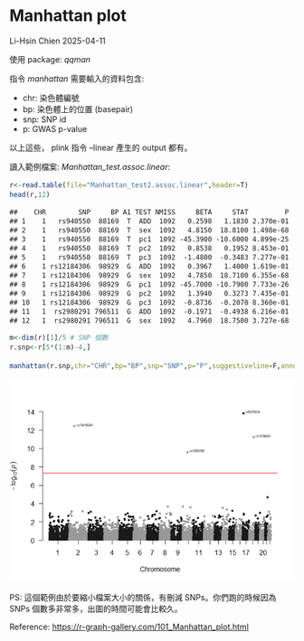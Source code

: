 Manhattan plot
================
Li-Hsin Chien
2025-04-11

使用 package: *qqman*

指令 *manhattan* 需要輸入的資料包含:

- chr: 染色體編號
- bp: 染色體上的位置 (basepair)
- snp: SNP id
- p: GWAS p-value

以上這些， plink 指令 –linear 產生的 output 都有。

讀入範例檔案: *Manhattan_test.assoc.linear*:

``` r
r<-read.table(file="Manhattan_test2.assoc.linear",header=T)
head(r,12)
```

    ##    CHR        SNP     BP A1 TEST NMISS     BETA     STAT         P
    ## 1    1   rs940550  88169  T  ADD  1092   0.2598   1.1830 2.370e-01
    ## 2    1   rs940550  88169  T  sex  1092   4.8150  18.8100 1.498e-68
    ## 3    1   rs940550  88169  T  pc1  1092 -45.3900 -10.6000 4.899e-25
    ## 4    1   rs940550  88169  T  pc2  1092   0.8538   0.1952 8.453e-01
    ## 5    1   rs940550  88169  T  pc3  1092  -1.4800  -0.3483 7.277e-01
    ## 6    1 rs12184306  98929  G  ADD  1092   0.3967   1.4000 1.619e-01
    ## 7    1 rs12184306  98929  G  sex  1092   4.7850  18.7100 6.355e-68
    ## 8    1 rs12184306  98929  G  pc1  1092 -45.7000 -10.7900 7.733e-26
    ## 9    1 rs12184306  98929  G  pc2  1092   1.3940   0.3273 7.435e-01
    ## 10   1 rs12184306  98929  G  pc3  1092  -0.8736  -0.2070 8.360e-01
    ## 11   1  rs2980291 796511  G  ADD  1092  -0.1971  -0.4938 6.216e-01
    ## 12   1  rs2980291 796511  G  sex  1092   4.7960  18.7500 3.727e-68

``` r
m<-dim(r)[1]/5 # SNP 個數
r.snp<-r[5*(1:m)-4,]

manhattan(r.snp,chr="CHR",bp="BP",snp="SNP",p="P",suggestiveline=F,annotatePval = 5*10^-8)
```

![](ManhattanPlot_files/figure-gfm/unnamed-chunk-1-1.png)<!-- -->

PS: 這個範例由於要縮小檔案大小的關係，有刪減 SNPs。你們跑的時候因為 SNPs
個數多非常多，出圖的時間可能會比較久。

Reference: <https://r-graph-gallery.com/101_Manhattan_plot.html>
